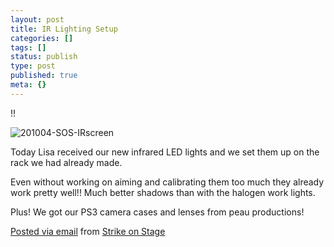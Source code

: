```yaml
---
layout: post
title: IR Lighting Setup
categories: []
tags: []
status: publish
type: post
published: true
meta: {}
---
```



!!

![201004-SOS-IRscreen]({{site.baseurl}}/assets/posterous/strikeonstage/201004-SOS-IRscreen.jpg)


Today Lisa received our new infrared LED lights and we set them up on the rack we had already made. 

Even without working on aiming and calibrating them too much they already work pretty well!! Much better shadows than with the halogen work lights. 

Plus! We got our PS3 camera cases and lenses from peau productions! 

[Posted via email](http://posterous.com)  from 
[Strike on Stage](http://strikeonstage.posterous.com/ir-lighting-setup)

